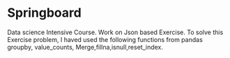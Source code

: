 # Springboard
Data science Intensive Course.
Work on Json based Exercise. To solve this Exercise problem, I haved used the following functions from pandas
 groupby,
value_counts,
Merge,fillna,isnull,reset_index.
